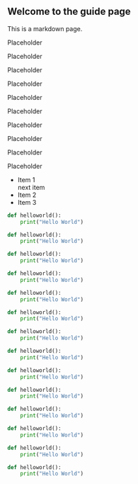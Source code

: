 ## Welcome to the guide page

This is a markdown page.

Placeholder

Placeholder

Placeholder

Placeholder

Placeholder

Placeholder

Placeholder

Placeholder

Placeholder

Placeholder

- Item 1  
next item
- Item 2
- Item 3

```python
def helloworld():
    print("Hello World")
```
```python
def helloworld():
    print("Hello World")
```
```python
def helloworld():
    print("Hello World")
```
```python
def helloworld():
    print("Hello World")
```
```python
def helloworld():
    print("Hello World")
```
```python
def helloworld():
    print("Hello World")
```
```python
def helloworld():
    print("Hello World")
```
```python
def helloworld():
    print("Hello World")
```
```python
def helloworld():
    print("Hello World")
```
```python
def helloworld():
    print("Hello World")
```
```python
def helloworld():
    print("Hello World")
```
```python
def helloworld():
    print("Hello World")
```
```python
def helloworld():
    print("Hello World")
```
```python
def helloworld():
    print("Hello World")
```
